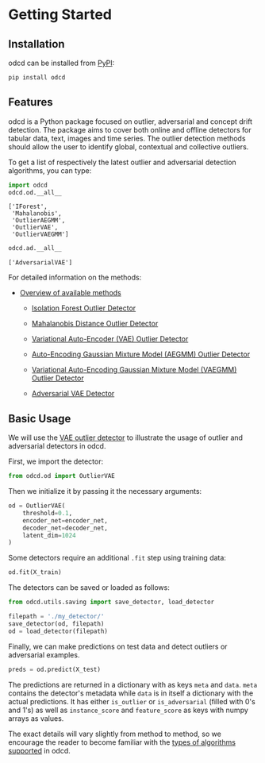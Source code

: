 # Getting Started

## Installation

odcd can be installed from [PyPI](https://pypi.org/project/odcd/):

```bash
pip install odcd
```

## Features

odcd is a Python package focused on outlier, adversarial and concept drift detection. The package aims to cover both online and offline detectors for tabular data, text, images and time series. The outlier detection methods should allow the user to identify global, contextual and collective outliers.

To get a list of respectively the latest outlier and adversarial detection algorithms, you can type:

```python
import odcd
odcd.od.__all__
```

```
['IForest',
 'Mahalanobis',
 'OutlierAEGMM',
 'OutlierVAE',
 'OutlierVAEGMM']
```

```python
odcd.ad.__all__
```

```
['AdversarialVAE']
```

For detailed information on the methods:

* [Overview of available methods](../overview/algorithms.md)
    
    * [Isolation Forest Outlier Detector](../methods/iforest.ipynb)
    
    * [Mahalanobis Distance Outlier Detector](../methods/mahalanobis.ipynb)
    
    * [Variational Auto-Encoder (VAE) Outlier Detector](../methods/vae.ipynb)
    
    * [Auto-Encoding Gaussian Mixture Model (AEGMM) Outlier Detector](../methods/aegmm.ipynb)
    
    * [Variational Auto-Encoding Gaussian Mixture Model (VAEGMM) Outlier Detector](../methods/vaegmm.ipynb)
    
    * [Adversarial VAE Detector](../methods/adversarialvae.ipynb)

## Basic Usage

We will use the [VAE outlier detector](../methods/vae.ipynb) to illustrate the usage of outlier and adversarial detectors in odcd.

First, we import the detector:

```python
from odcd.od import OutlierVAE
```

Then we initialize it by passing it the necessary arguments:

```python
od = OutlierVAE(
    threshold=0.1,
    encoder_net=encoder_net,
    decoder_net=decoder_net,
    latent_dim=1024
)
```

Some detectors require an additional `.fit` step using training data:

```python
od.fit(X_train)
```

The detectors can be saved or loaded as follows:

```python
from odcd.utils.saving import save_detector, load_detector

filepath = './my_detector/'
save_detector(od, filepath)
od = load_detector(filepath)
```

Finally, we can make predictions on test data and detect outliers or adversarial examples.

```python
preds = od.predict(X_test)
```

The predictions are returned in a dictionary with as keys `meta` and `data`. `meta` contains the detector's metadata while `data` is in itself a dictionary with the actual predictions. It has either `is_outlier` or `is_adversarial` (filled with 0's and 1's) as well as `instance_score` and `feature_score` as keys with numpy arrays as values.

The exact details will vary slightly from method to method, so we encourage the reader to become
familiar with the [types of algorithms supported](../overview/algorithms.md) in odcd.